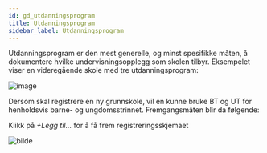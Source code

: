 ```yaml
---
id: gd_utdanningsprogram
title: Utdanningsprogram
sidebar_label: Utdanningsprogram
---
```

Utdanningsprogram er den mest generelle, og minst spesifikke måten, å dokumentere hvilke undervisningsopplegg som skolen tilbyr.
Eksempelet viser en videregående skole med tre utdanningsprogram:

![image](https://user-images.githubusercontent.com/80097133/120633181-24541600-c46a-11eb-93d9-3e296a7504cc.png)

Dersom skal registrere en ny grunnskole, vil en kunne bruke BT og UT for henholdsvis barne- og ungdomsstrinnet. Fremgangsmåten blir da følgende:

Klikk på _+Legg til..._ for å få frem registreringsskjemaet

![bilde](https://user-images.githubusercontent.com/80097133/147214048-6ee008ce-7d2c-46fb-9b39-ac172fe675d5.png)

